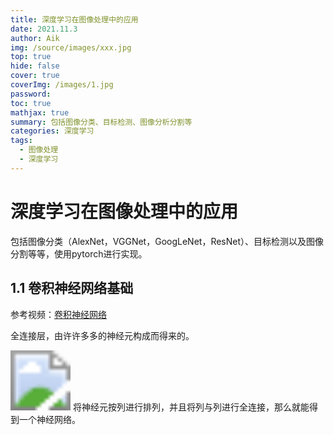 ```yaml
---
title: 深度学习在图像处理中的应用
date: 2021.11.3
author: Aik
img: /source/images/xxx.jpg
top: true
hide: false
cover: true
coverImg: /images/1.jpg
password: 
toc: true
mathjax: true
summary: 包括图像分类、目标检测、图像分析分割等
categories: 深度学习
tags:
  - 图像处理
  - 深度学习
---
```


# 深度学习在图像处理中的应用

包括图像分类（AlexNet，VGGNet，GoogLeNet，ResNet）、目标检测以及图像分割等等，使用pytorch进行实现。

## 1.1 卷积神经网络基础

参考视频：[卷积神经网络](https://www.bilibili.com/video/BV1b7411T7DA?spm_id_from=333.999.0.0)

全连接层，由许许多多的神经元构成而得来的。

<img src="https://hexo0.oss-cn-shanghai.aliyuncs.com/blog/img/20211201172659.png" style="zoom: 600%;"/>
将神经元按列进行排列，并且将列与列进行全连接，那么就能得到一个神经网络。